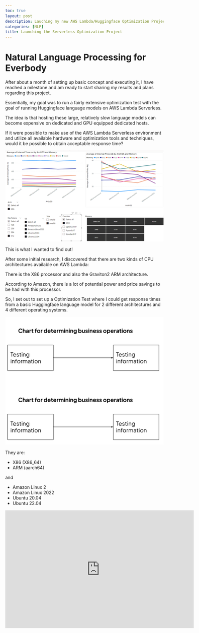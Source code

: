 ```yaml
---
toc: true
layout: post
description: Lauching my new AWS Lambda/Huggingface Optimization Project
categories: [NLP]
title: Launching the Serverless Optimization Project
---
```

# Natural Language Processing for Everbody

After about a month of setting up basic concept and executing it, I have reached a milestone and am ready to start sharing my results and plans regarding this project.

Essentially, my goal was to run a fairly extensive optimization test with the goal of running Huggingface language models on AWS Lambda Serverless.

The idea is that hosting these large, relatively slow language models can become expensive on dedicated and GPU equipped dedicated hosts.

If it were possible to make use of the AWS Lambda Serverless environment and utilize all available hardware and optimization tools and techniques, would it be possible to obtain acceptable response time?

![PowerBI1](https://github.com/ActionPace/awslambda-huggingface-optimization-project/raw/master/images/PowerBI1.png)

This is what I wanted to find out!

After some initial research, I discovered that there are two kinds of CPU architectures available on AWS Lambda:

There is the X86 processor and also the Graviton2 ARM architecture.

According to Amazon, there is a lot of potential power and price savings to be had with this processor.

So, I set out to set up a Optimization Test where I could get response times from a basic Huggingface language model for 2 different architectures and 4 different operating systems.

![Google pic1](https://github.com/ActionPace/awslambda-huggingface-optimization-project/raw/master/images/GooglePic1.png)

They are:

* X86 (X86_64)
* ARM (aarch64)

and 

* Amazon Linux 2
* Amazon Linux 2022
* Ubuntu 20.04
* Ubuntu 22.04

<iframe title="ServerlessTimings - Small - Page 1" width="600" height="373.5" src="https://app.powerbi.com/view?r=eyJrIjoiMzYwZDM5OWEtMGE0OC00YTBkLTg3M2QtYTZiNDMwZWQ0YmIwIiwidCI6ImZiMzMyOTk2LTQ3NjktNGJlNi05ZjA0LWZmNDgwM2Y3ZmFmOCIsImMiOjF9" frameborder="0" allowFullScreen="true"></iframe>
